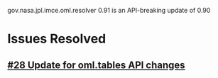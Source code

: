 gov.nasa.jpl.imce.oml.resolver 0.91 is an API-breaking update of 0.90
 
# Issues Resolved

## [#28 Update for oml.tables API changes](https://github.com/JPL-IMCE/gov.nasa.jpl.imce.oml.resolver/issues/28)